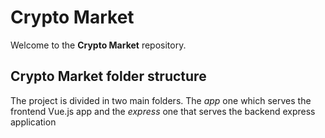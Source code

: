 # Crypto Market
Welcome to the **Crypto Market** repository.

## Crypto Market folder structure
The project is divided in two main folders. The *app* one which serves the frontend Vue.js app and
the *express* one that serves the backend express application
